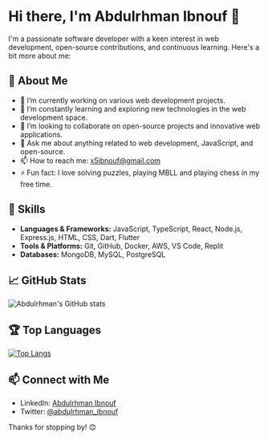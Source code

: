# Hi there, I'm Abdulrhman Ibnouf 👋

I'm a passionate software developer with a keen interest in web development, open-source contributions, and continuous learning. Here's a bit more about me:

## 🌟 About Me

- 🔭 I’m currently working on various web development projects.
- 🌱 I’m constantly learning and exploring new technologies in the web development space.
- 👯 I’m looking to collaborate on open-source projects and innovative web applications.
- 💬 Ask me about anything related to web development, JavaScript, and open-source.
- 📫 How to reach me: [x5ibnouf@gmail.com](mailto:x5ibnouf@gmail.com)
- ⚡ Fun fact: I love solving puzzles, playing MBLL and playing chess in my free time.

## 🚀 Skills

- **Languages & Frameworks:** JavaScript, TypeScript, React, Node.js, Express.js, HTML, CSS, Dart, Flutter
- **Tools & Platforms:** Git, GitHub, Docker, AWS, VS Code, Replit
- **Databases:** MongoDB, MySQL, PostgreSQL

## 📈 GitHub Stats

![Abdulrhman's GitHub stats](https://github-readme-stats.vercel.app/api?username=abdulrhman-ibnouf&show_icons=true&theme=radical)

## 🏆 Top Languages

[![Top Langs](https://github-readme-stats.vercel.app/api/top-langs/?username=abdulrhman-ibnouf&layout=compact&theme=radical)](https://github.com/anuraghazra/github-readme-stats)

## 📫 Connect with Me

- LinkedIn: [Abdulrhman Ibnouf](https://www.linkedin.com/in/abdulrhman-ibnouf/)
- Twitter: [@abdulrhman_ibnouf](https://twitter.com/ibnouf88)

Thanks for stopping by! 😊
